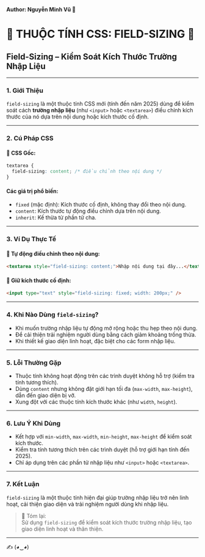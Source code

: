 **Author: Nguyễn Minh Vũ 🌟**

# 🌈 THUỘC TÍNH CSS: FIELD-SIZING 🌈

## Field-Sizing – Kiểm Soát Kích Thước Trường Nhập Liệu

---

### 1. **Giới Thiệu**

`field-sizing` là một thuộc tính CSS mới (tính đến năm 2025) dùng để kiểm soát cách **trường nhập liệu** (như `<input>` hoặc `<textarea>`) điều chỉnh kích thước của nó dựa trên nội dung hoặc kích thước cố định.

---

### 2. **Cú Pháp CSS**

#### 📌 CSS Gốc:

```css
textarea {
  field-sizing: content; /* điều chỉnh theo nội dung */
}
```

#### Các giá trị phổ biến:
- `fixed` (mặc định): Kích thước cố định, không thay đổi theo nội dung.
- `content`: Kích thước tự động điều chỉnh dựa trên nội dung.
- `inherit`: Kế thừa từ phần tử cha.

---

### 3. **Ví Dụ Thực Tế**

#### 🔹 Tự động điều chỉnh theo nội dung:

```html
<textarea style="field-sizing: content;">Nhập nội dung tại đây...</textarea>
```

#### 🔹 Giữ kích thước cố định:

```html
<input type="text" style="field-sizing: fixed; width: 200px;" />
```

---

### 4. **Khi Nào Dùng `field-sizing`?**

- Khi muốn trường nhập liệu tự động mở rộng hoặc thu hẹp theo nội dung.
- Để cải thiện trải nghiệm người dùng bằng cách giảm khoảng trống thừa.
- Khi thiết kế giao diện linh hoạt, đặc biệt cho các form nhập liệu.

---

### 5. **Lỗi Thường Gặp**

- Thuộc tính không hoạt động trên các trình duyệt không hỗ trợ (kiểm tra tính tương thích).
- Dùng `content` nhưng không đặt giới hạn tối đa (`max-width`, `max-height`), dẫn đến giao diện bị vỡ.
- Xung đột với các thuộc tính kích thước khác (như `width`, `height`).

---

### 6. **Lưu Ý Khi Dùng**

- Kết hợp với `min-width`, `max-width`, `min-height`, `max-height` để kiểm soát kích thước.
- Kiểm tra tính tương thích trên các trình duyệt (hỗ trợ giới hạn tính đến 2025).
- Chỉ áp dụng trên các phần tử nhập liệu như `<input>` hoặc `<textarea>`.

---

### 7. **Kết Luận**

`field-sizing` là một thuộc tính hiện đại giúp trường nhập liệu trở nên linh hoạt, cải thiện giao diện và trải nghiệm người dùng khi nhập liệu.

> 📝 Tóm lại:  
> Sử dụng `field-sizing` để kiểm soát kích thước trường nhập liệu, tạo giao diện linh hoạt và thân thiện.

---

✍️ (◕‿◕)